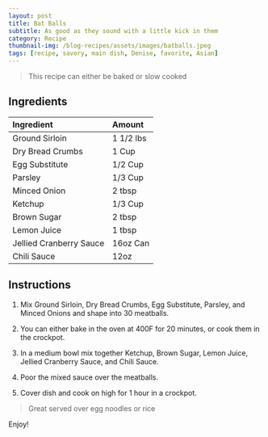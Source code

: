 ```yaml
---
layout: post
title: Bat Balls
subtitle: As good as they sound with a little kick in them
category: Recipe
thumbnail-img: /blog-recipes/assets/images/batballs.jpeg
tags: [recipe, savory, main dish, Denise, favorite, Asian]
---
```


> This recipe can either be baked or slow cooked

## Ingredients

| Ingredient | Amount|
| :------ |:--- |
| Ground Sirloin | 1 1/2 lbs |
| Dry Bread Crumbs | 1 Cup | 
| Egg Substitute | 1/2 Cup |
| Parsley | 1/3 Cup |
| Minced Onion | 2 tbsp |
| Ketchup | 1/3 Cup |
| Brown Sugar | 2 tbsp |
| Lemon Juice | 1 tbsp |
| Jellied Cranberry Sauce | 16oz Can |
| Chili Sauce | 12oz |

## Instructions

1. Mix Ground Sirloin, Dry Bread Crumbs, Egg Substitute, Parsley, and Minced Onions and shape into 30 meatballs.

2. You can either bake in the oven at 400F for 20 minutes, or cook them in the crockpot.

3. In a medium bowl mix together Ketchup, Brown Sugar, Lemon Juice, Jellied Cranberry Sauce, and Chili Sauce.

4. Poor the mixed sauce over the meatballs.

5. Cover dish and cook on high for 1 hour in a crockpot.

> Great served over egg noodles or rice

Enjoy!